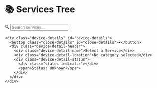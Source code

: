 <div id="services-tree-page">

<div class="container">
  <div class="header">
    <h1>📚 Services Tree</h1>
    <div class="search-container">
      <span class="search-icon">🔍</span>
      <input type="text" class="search" placeholder="Search services..." id="search-input">
    </div>
  </div>

  <div class="main">
    <div class="tree-container" id="tree-container">
      <!-- Tree content will be rendered here -->
    </div>

    <div class="device-details" id="device-details">
      <button class="close-details" id="close-details">✖</button>
      <div class="device-detail-header">
        <div class="device-detail-name">Select a Service</div>
        <div class="device-detail-location">No category selected</div>
        <div class="device-detail-status">
          <div class="status-indicator"></div>
          <span>Status: Unknown</span>
        </div>
      </div>
    </div>
  </div>
</div>
</div>